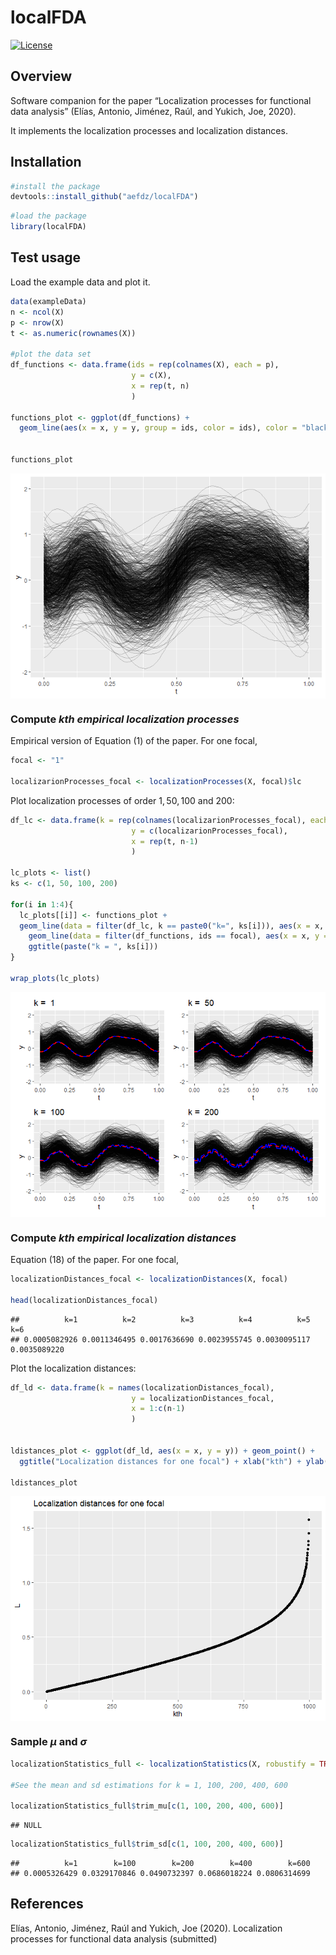 localFDA
========

<!-- badges: start -->

[![License](https://img.shields.io/badge/license-GPL%20v3-blue.svg)](https://www.gnu.org/licenses/gpl-3.0)
<!-- badges: end -->

Overview
--------

Software companion for the paper “Localization processes for functional
data analysis” (Elías, Antonio, Jiménez, Raúl, and Yukich, Joe, 2020).

It implements the localization processes and localization distances.

Installation
------------

``` r
#install the package
devtools::install_github("aefdz/localFDA")
```

``` r
#load the package
library(localFDA)
```

Test usage
----------

Load the example data and plot it.

``` r
data(exampleData)
n <- ncol(X)
p <- nrow(X)
t <- as.numeric(rownames(X))

#plot the data set
df_functions <- data.frame(ids = rep(colnames(X), each = p),
                           y = c(X),
                           x = rep(t, n)
                           )

functions_plot <- ggplot(df_functions) + 
  geom_line(aes(x = x, y = y, group = ids, color = ids), color = "black", alpha = 0.25) + xlab("t") + theme(legend.position = "none")


functions_plot
```

<img src="README_files/figure-markdown_github/unnamed-chunk-3-1.png" style="display: block; margin: auto;" />

### Compute *kth empirical localization processes*

Empirical version of Equation (1) of the paper. For one focal,

``` r
focal <- "1"

localizarionProcesses_focal <- localizationProcesses(X, focal)$lc
```

Plot localization processes of order 1, 50, 100 and 200:

``` r
df_lc <- data.frame(k = rep(colnames(localizarionProcesses_focal), each = p),
                           y = c(localizarionProcesses_focal),
                           x = rep(t, n-1)
                           )

lc_plots <- list()
ks <- c(1, 50, 100, 200)

for(i in 1:4){
  lc_plots[[i]] <- functions_plot + 
  geom_line(data = filter(df_lc, k == paste0("k=", ks[i])), aes(x = x, y = y, group = k), color = "blue", size = 1) +
    geom_line(data = filter(df_functions, ids == focal), aes(x = x, y = y, group = ids), color = "red", linetype = "dashed", size = 1)+
    ggtitle(paste("k = ", ks[i]))
}

wrap_plots(lc_plots)
```

<img src="README_files/figure-markdown_github/unnamed-chunk-5-1.png" style="display: block; margin: auto;" />

### Compute *kth empirical localization distances*

Equation (18) of the paper. For one focal,

``` r
localizationDistances_focal <- localizationDistances(X, focal)

head(localizationDistances_focal)
```

    ##          k=1          k=2          k=3          k=4          k=5          k=6 
    ## 0.0005082926 0.0011346495 0.0017636690 0.0023955745 0.0030095117 0.0035089220

Plot the localization distances:

``` r
df_ld <- data.frame(k = names(localizationDistances_focal),
                           y = localizationDistances_focal,
                           x = 1:c(n-1)
                           )


ldistances_plot <- ggplot(df_ld, aes(x = x, y = y)) + geom_point() + 
  ggtitle("Localization distances for one focal") + xlab("kth") + ylab("L")

ldistances_plot
```

<img src="README_files/figure-markdown_github/unnamed-chunk-7-1.png" style="display: block; margin: auto;" />

### Sample *μ* and *σ*

``` r
localizationStatistics_full <- localizationStatistics(X, robustify = TRUE)

#See the mean and sd estimations for k = 1, 100, 200, 400, 600

localizationStatistics_full$trim_mu[c(1, 100, 200, 400, 600)]
```

    ## NULL

``` r
localizationStatistics_full$trim_sd[c(1, 100, 200, 400, 600)]
```

    ##          k=1        k=100        k=200        k=400        k=600 
    ## 0.0005326429 0.0329170846 0.0490732397 0.0686018224 0.0806314699

References
----------

Elías, Antonio, Jiménez, Raúl and Yukich, Joe (2020). Localization
processes for functional data analysis (submitted)
